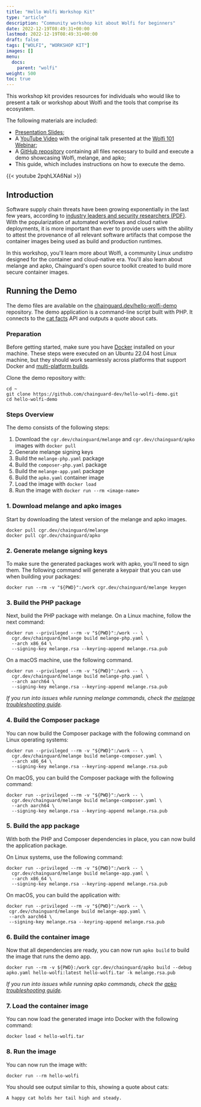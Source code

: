 ```yaml
---
title: "Hello Wolfi Workshop Kit"
type: "article"
description: "Community workshop kit about Wolfi for beginners"
date: 2022-12-19T08:49:31+00:00
lastmod: 2022-12-19T08:49:31+00:00
draft: false
tags: ["WOLFI", "WORKSHOP KIT"]
images: []
menu:
  docs:
    parent: "wolfi"
weight: 500
toc: true
---
```



This workshop kit provides resources for individuals who would like to present a talk or workshop about Wolfi and the tools that comprise its ecosystem.

The following materials are included:

- [Presentation Slides](https://docs.google.com/presentation/d/e/2PACX-1vRBWi-C8w1h8UC2Kd6eYd1kyT4Qsdky9Z8X6frLoPJNeKMGZ_v7Ev4Lkfqq1I_pQIWVpHrRXKPBvcuH/pub?start=false&loop=false&delayms=3000);
- A [YouTube Video](https://www.youtube.com/watch?v=2pqhLXA6NaI) with the original talk presented at the [Wolfi 101 Webinar](https://www.crowdcast.io/c/wolfi-101);
- A [GitHub repository](https://github.com/chainguard-dev/hello-wolfi-demo) containing all files necessary to build and execute a demo showcasing Wolfi, melange, and apko;
- This guide, which includes instructions on how to execute the demo.

{{< youtube 2pqhLXA6NaI >}}

## Introduction

Software supply chain threats have been growing exponentially in the last few years, according to [industry leaders and security researchers (PDF)](https://www.usenix.org/system/files/login/articles/login_winter20_17_geer.pdf).
With the popularization of automated workflows and cloud native deployments, it is more important than ever to provide users with the ability to attest the provenance of all relevant software artifacts that compose the container images being used as build and production runtimes.

In this workshop, you'll learn more about Wolfi, a community Linux _undistro_ designed for the container and cloud-native era. You'll also learn about melange and apko, Chainguard's open source toolkit created to build more secure container images.

## Running the Demo

The demo files are available on the [chainguard.dev/hello-wolfi-demo](https://github.com/chainguard-dev/hello-wolfi-demo) repository. The demo application is a command-line script built with PHP. It connects to the [cat facts](https://catfact.ninja/) API and outputs a quote about cats.

### Preparation
Before getting started, make sure you have [Docker](https://docs.docker.com/get-docker/) installed on your machine. These steps were executed on an Ubuntu 22.04 host Linux machine, but they should work seamlessly across platforms that support Docker and [multi-platform builds](https://docs.docker.com/build/building/multi-platform/).

Clone the demo repository with:

```shell
cd ~
git clone https://github.com/chainguard-dev/hello-wolfi-demo.git
cd hello-wolfi-demo
```

### Steps Overview

The demo consists of the following steps:

1. Download the `cgr.dev/chainguard/melange` and `cgr.dev/chainguard/apko` images with `docker pull`
2. Generate melange signing keys
3. Build the `melange-php.yaml` package
4. Build the `composer-php.yaml` package
5. Build the `melange-app.yaml` package
6. Build the `apko.yaml` container image
7. Load the image with `docker load`
8. Run the image with `docker run --rm <image-name>`

### 1. Download melange and apko images
Start by downloading the latest version of the melange and apko images.

```shell
docker pull cgr.dev/chainguard/melange
docker pull cgr.dev/chainguard/apko
```

### 2. Generate melange signing keys
To make sure the generated packages work with apko, you'll need to sign them. The following command will generate a keypair that you can use when building your packages:

```shell
docker run --rm -v "${PWD}":/work cgr.dev/chainguard/melange keygen
```

### 3. Build the PHP package
Next, build the PHP package with melange. On a Linux machine, follow the next command:

```shell
docker run --privileged --rm -v "${PWD}":/work -- \
  cgr.dev/chainguard/melange build melange-php.yaml \
  --arch x86_64 \
  --signing-key melange.rsa --keyring-append melange.rsa.pub
```
On a macOS machine, use the following command.

```shell
docker run --privileged --rm -v "${PWD}":/work -- \
  cgr.dev/chainguard/melange build melange-php.yaml \
  --arch aarch64 \
  --signing-key melange.rsa --keyring-append melange.rsa.pub
```

_If you run into issues while running melange commands, check the [melange troubleshooting guide](/open-source/melange/troubleshooting/)._


### 4. Build the Composer package
You can now build the Composer package with the following command on Linux operating systems:

```shell
docker run --privileged --rm -v "${PWD}":/work -- \
  cgr.dev/chainguard/melange build melange-composer.yaml \
  --arch x86_64 \
  --signing-key melange.rsa --keyring-append melange.rsa.pub
```
On macOS, you can build the Composer package with the following command:

```shell
docker run --privileged --rm -v "${PWD}":/work -- \
  cgr.dev/chainguard/melange build melange-composer.yaml \
  --arch aarch64 \
  --signing-key melange.rsa --keyring-append melange.rsa.pub
```

### 5. Build the app package
With both the PHP and Composer dependencies in place, you can now build the application package.

On Linux systems, use the following command:

```shell
docker run --privileged --rm -v "${PWD}":/work -- \
  cgr.dev/chainguard/melange build melange-app.yaml \
  --arch x86_64 \
  --signing-key melange.rsa --keyring-append melange.rsa.pub
```
On macOS, you can build the application with:

```shell
docker run --privileged --rm -v "${PWD}":/work -- \
 cgr.dev/chainguard/melange build melange-app.yaml \
 --arch aarch64 \
 --signing-key melange.rsa --keyring-append melange.rsa.pub
 ```

### 6. Build the container image
Now that all dependencies are ready, you can now run `apko build` to build the image that runs the demo app.

```shell
docker run --rm -v ${PWD}:/work cgr.dev/chainguard/apko build --debug apko.yaml hello-wolfi:latest hello-wolfi.tar -k melange.rsa.pub
```

_If you run into issues while running apko commands, check the [apko troubleshooting guide](/open-source/apko/troubleshooting/)._

### 7. Load the container image
You can now load the generated image into Docker with the following command:

```shell
docker load < hello-wolfi.tar
```

### 8. Run the image
You can now run the image with:

```shell
docker run --rm hello-wolfi
```
You should see output similar to this, showing a quote about cats:

```
A happy cat holds her tail high and steady.
```
